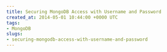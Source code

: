 ```yaml
---
title: Securing MongoDB Access with Username and Password
created_at: 2014-05-01 10:44:00 +0000 UTC
tags:
- MongoDB
slugs:
- securing-mongodb-access-with-username-and-password
---
```

